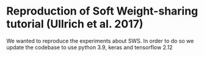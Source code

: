 # Reproduction of Soft Weight-sharing tutorial (Ullrich et al. 2017)
We wanted to reproduce the experiments about SWS. In order to do so we update the codebase to use python 3.9, keras and tensorflow 2.12
